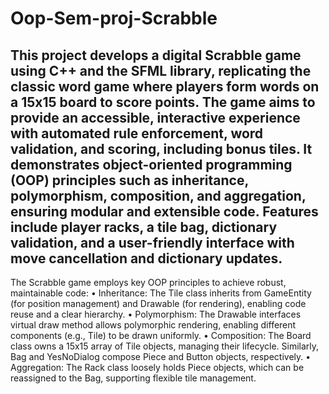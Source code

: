 # Oop-Sem-proj-Scrabble
This project develops a digital Scrabble game using C++ and the SFML library, replicating
the classic word game where players form words on a 15x15 board to score points. The game
aims to provide an accessible, interactive experience with automated rule enforcement, word
validation, and scoring, including bonus tiles. It demonstrates object-oriented programming
(OOP) principles such as inheritance, polymorphism, composition, and aggregation, ensuring
modular and extensible code. Features include player racks, a tile bag, dictionary validation,
and a user-friendly interface with move cancellation and dictionary updates.
-------------------------------------------------------------------------------------------------------------------------

The Scrabble game employs key OOP principles to achieve robust, maintainable code:
• Inheritance: The Tile class inherits from GameEntity (for position management)
and Drawable (for rendering), enabling code reuse and a clear hierarchy.
• Polymorphism: The Drawable interfaces virtual draw method allows polymorphic
rendering, enabling different components (e.g., Tile) to be drawn uniformly.
• Composition: The Board class owns a 15x15 array of Tile objects, managing their
lifecycle. Similarly, Bag and YesNoDialog compose Piece and Button objects,
respectively.
• Aggregation: The Rack class loosely holds Piece objects, which can be reassigned to
the Bag, supporting flexible tile management.
